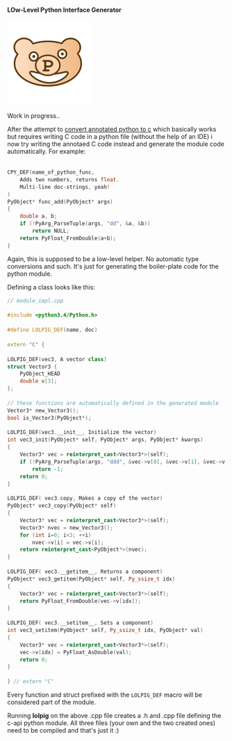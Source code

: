 #### LOw-Level Python Interface Generator

![lolpig_logo](lolpig_logo.png)

Work in progress..

After the attempt to [convert annotated python to c](https://github.com/defgsus/cppy) 
which basically works but requires writing C code in a python file 
(without the help of an IDE) i now try writing the annotaed C code instead
and generate the module code automatically. For example:

```C++

CPY_DEF(name_of_python_func,
    Adds two numbers, returns float.
    Multi-line doc-strings, yeah!
)
PyObject* func_add(PyObject* args)
{
    double a, b;
    if (!PyArg_ParseTuple(args, "dd", &a, &b))
        return NULL;
    return PyFloat_FromDouble(a+b);
}
```

Again, this is supposed to be a low-level helper. 
No automatic type conversions and such. It's just for generating the 
boiler-plate code for the python module.

Defining a class looks like this:

```C++
// module_impl.cpp

#include <python3.4/Python.h>

#define LOLPIG_DEF(name, doc)

extern "C" {

LOLPIG_DEF(vec3, A vector class)
struct Vector3 {
    PyObject_HEAD
    double v[3];
};

// these functions are automatically defined in the generated module
Vector3* new_Vector3();
bool is_Vector3(PyObject*);

LOLPIG_DEF(vec3.__init__, Initialize the vector)
int vec3_init(PyObject* self, PyObject* args, PyObject* kwargs)
{
    Vector3* vec = reinterpret_cast<Vector3*>(self);
    if (!PyArg_ParseTuple(args, "ddd", &vec->v[0], &vec->v[1], &vec->v[2]))
        return -1;
	return 0;
}

LOLPIG_DEF( vec3.copy, Makes a copy of the vector)
PyObject* vec3_copy(PyObject* self)
{
    Vector3* vec = reinterpret_cast<Vector3*>(self);
    Vector3* nvec = new_Vector3();
    for (int i=0; i<3; ++i)
        nvec->v[i] = vec->v[i];
    return reinterpret_cast<PyObject*>(nvec);
}

LOLPIG_DEF( vec3.__getitem__, Returns a component)
PyObject* vec3_getitem(PyObject* self, Py_ssize_t idx)
{
    Vector3* vec = reinterpret_cast<Vector3*>(self);
    return PyFloat_FromDouble(vec->v[idx]);
}

LOLPIG_DEF( vec3.__setitem__, Sets a component)
int vec3_setitem(PyObject* self, Py_ssize_t idx, PyObject* val)
{
    Vector3* vec = reinterpret_cast<Vector3*>(self);
    vec->v[idx] = PyFloat_AsDouble(val);
    return 0;
}

} // extern "C"
```

Every function and struct prefixed with the `LOLPIG_DEF` macro will be 
considered part of the module. 

Running **lolpig** on the above .cpp file creates a .h and .cpp file defining
the c-api python module. All three files (your own and the two created ones)
need to be compiled and that's just it :)




